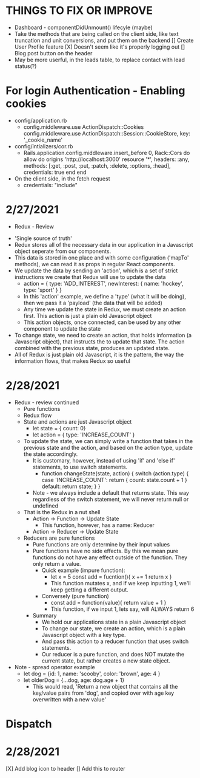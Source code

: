# THINGS TO FIX OR IMPROVE 
  * Dashboard - componentDidUnmount() lifecyle (maybe)
  * Take the methods that are being called on the client side, like text truncation and unit conversions, and put them on the backend
  [] Create User Profile feature
  [X] Doesn't seem like it's properly logging out
  [] Blog post button on the header
  * May be more userful, in the leads table, to replace contact with lead status(?)


# For login Authentication - Enabling cookies
  * config/application.rb 
    - config.middleware.use ActionDispatch::Cookies
      config.middleware.use ActionDispatch::Session::CookieStore, key: '_cookie_name'
  * config/intializers/cor.rb
    - Rails.application.config.middleware.insert_before 0, Rack::Cors do
        allow do
          origins 'http://localhost:3000'
          resource '*',
          headers: :any,
          methods: [:get, :post, :put, :patch, :delete, :options, :head],
          credentials: true
        end
      end
  * On the client side, in the fetch request 
    - credentials: "include"

# 2/27/2021
 * Redux - Review
  - 'Single source of truth'
  - Redux stores all of the necessary data in our application in a Javascript object seperate from our components. 
  - This data is stored in one place and with some configuration ('mapTo' methods), we can read it as props in regular React components.
  - We update the data by sending an 'action', which is a set of strict instructions we create that Redux will use to update the data 
    * action = {
      type: 'ADD_INTEREST',
      newInterest: {
        name: 'hockey',
        type: 'sport'
      }
    }
    * In this 'action' example, we define a 'type' (what it will be doing), then we pass it a 'payload' (the data that will be added)
    * Any time we update the state in Redux, we must create an action first. This action is just a plain old Javascript object
    * This action objects, once connected, can be used by any other component to update the state
  - To change state, we need to create an action, that holds information (a Javascript object), that instructs the to update that state. The action combined with the previous state, produces an updated state.
  - All of Redux is just plain old Javascript, it is the pattern, the way the information flows, that makes Redux so useful

# 2/28/2021
  * Redux - review continued
    - Pure functions 
    - Redux flow
    - State and actions are just Javascript object
      * let state = { count: 0}
      * let action = { type: 'INCREASE_COUNT' }
    - To update the state, we can simply write a function that takes in the previous state and the action, and based on the action type, update the state accordingly.
      * It is customary, however, instead of using 'if' and 'else if' statements, to use switch statements. 
        - function changeState(state, action) {
          switch (action.type) {
            case 'INCREASE_COUNT':
              return { count: state.count + 1 }
            default:
              return state;
          }
        }
      * Note - we always include a default that returns state. This way regardless of the switch statement, we will never return null or undefined
    - That is the Redux in a nut shell 
      * Action -> Function -> Update State
        - This function, however, has a name: Reducer
      * Action -> Reducer -> Update State
    - Reducers are pure functions 
      * Pure functions are only determine by their input values
      * Pure functions have no side effects. By this we mean pure functions do not have any effect outside of the function. They only return a value. 
        - Quick example (impure function):
          * let x = 5
            const add = fucntion(){
              x += 1 
              return x
            }
          * This function mutates x, and if we keep inputting 1, we'll keep getting a different output. 
        - Conversely (pure function)
          * const add = function(value){
            return value + 1
          }
          * This function, if we input 1, lets say, will ALWAYS return 6
      - Summary 
        * We hold our applications state in a plain Javascript object
        * To change our state, we create an action, which is a plain Javascript object with a key type.
        * And pass this action to a reducer function that uses switch statements.
        * Our reducer is a pure function, and does NOT mutate the current state, but rather creates a new state object. 
  * Note - spread operator example
    - let dog = {id: 1, name: 'scooby', color: 'brown', age: 4 }
    - let olderDog = {...dog, age: dog.age + 1}
      * This would read, 'Return a new object that contains all the key/value pairs from 'dog', and copied over with age key overwritten with a new value'
# Dispatch

# 2/28/2021
  [X] Add blog icon to header
  [] Add this to router
      





  